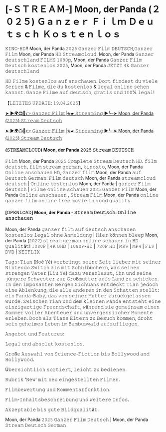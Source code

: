 # [-ＳＴＲＥＡＭ-] Moon, der Panda (２０２５) Ｇａｎｚｅｒ Ｆｉｌｍ Ｄｅｕｔｓｃｈ Ｋｏｓｔｅｎｌｏｓ

𝙺𝙸𝙽𝙾-𝙷𝙳!! Moon, der Panda 𝟸𝟶𝟸𝟻 𝙶𝚊𝚗𝚣𝚎𝚛 𝙵𝚒𝚕𝚖 𝙳𝙴𝚄𝚃𝚂𝙲𝙷,𝙶𝚊𝚗𝚣𝚎𝚛 𝙵𝚒𝚕𝚖 Moon, der Panda 𝙷𝙳 𝚂𝚝𝚛𝚎𝚊𝚖𝚌𝚕𝚘𝚞𝚍, Moon, der Panda 𝙶𝚊𝚗𝚣𝚎𝚛 𝚍𝚎𝚞𝚝𝚜𝚌𝚑𝚕𝚊𝚗𝚍 𝙵𝙸𝙻𝙼𝚂 𝟷𝟶𝟾𝟶𝚙, Moon, der Panda 𝙶𝚊𝚗𝚣𝚎𝚛 𝙵𝚒𝚕𝚖 𝙳𝚎𝚞𝚝𝚜𝚌𝚑 𝚔𝚘𝚜𝚝𝚎𝚗𝚕𝚘𝚜 𝟸𝟶𝟸𝟻, Moon, der Panda 𝙹𝙴𝚃𝚉𝚃 𝟺𝚔 𝙶𝚊𝚗𝚣𝚎𝚛 𝚍𝚎𝚞𝚝𝚜𝚌𝚑𝚕𝚊𝚗𝚍

𝙷𝙳 𝙵𝚒𝚕𝚖𝚎 𝚔𝚘𝚜𝚝𝚎𝚗𝚕𝚘𝚜 𝚊𝚞𝚏 𝚊𝚗𝚜𝚌𝚑𝚊𝚞𝚎𝚗. 𝙳𝚘𝚛𝚝 𝚏𝚒𝚗𝚍𝚎𝚜𝚝 𝚍𝚞 𝚟𝚒𝚎𝚕𝚎 𝚂𝚎𝚛𝚒𝚎𝚗 & 𝙵𝚒𝚕𝚖𝚎, 𝚍𝚒𝚎 𝚍𝚞 𝚔𝚘𝚜𝚝𝚎𝚗𝚕𝚘𝚜 & 𝚕𝚎𝚐𝚊𝚕 𝚘𝚗𝚕𝚒𝚗𝚎 𝚜𝚎𝚑𝚎𝚗 𝚔𝚊𝚗𝚗𝚜𝚝. 𝙶𝚊𝚗𝚣𝚎 𝙵𝚒𝚕𝚖𝚎 𝚊𝚞𝚏 𝚍𝚎𝚞𝚝𝚜𝚌𝚑, 𝚐𝚛𝚊𝚝𝚒𝚜 𝚞𝚗𝚍 𝟷𝟶𝟶% 𝚕𝚎𝚐𝚊𝚕!

【𝙻𝙴𝚃𝚉𝚃𝙴𝚂 𝚄𝙿𝙳𝙰𝚃𝙴: 𝟷𝟿.𝟶𝟺.𝟸𝟶𝟸𝟻】

[➤ ►🌍📺📱👉 𝙶𝚊𝚗𝚣𝚎𝚛 𝙵𝚒𝚕𝚖:|✮☛ 𝚂𝚝𝚛𝚎𝚊𝚖𝚒𝚗𝚐 ▶️╰┈➤ Moon, der Panda (𝟸𝟶𝟸𝟻) 𝚂𝚝𝚛𝚎𝚊𝚖 𝙳𝚎𝚞𝚝𝚜𝚌𝚑](https://t.co/W1lT5UeOhA)

[➤ ►🌍📺📱👉 𝙶𝚊𝚗𝚣𝚎𝚛 𝙵𝚒𝚕𝚖:|✮☛ 𝚂𝚝𝚛𝚎𝚊𝚖𝚒𝚗𝚐 ▶️╰┈➤ Moon, der Panda (𝟸𝟶𝟸𝟻) 𝚂𝚝𝚛𝚎𝚊𝚖 𝙳𝚎𝚞𝚝𝚜𝚌𝚑](https://t.co/W1lT5UeOhA)

#### (𝚂𝚃𝚁𝙴𝙰𝙼𝙲𝙻𝙾𝚄𝙳) Moon, der Panda 𝟸𝟶𝟸𝟻 𝚂𝚝𝚛𝚎𝚊𝚖 𝙳𝙴𝚄𝚃𝚂𝙲𝙷

𝙵𝚒𝚕𝚖 Moon, der Panda 𝟸𝟶𝟸𝟻 𝙲𝚘𝚖𝚙𝚕𝚎𝚝𝚎 𝚂𝚝𝚛𝚎𝚊𝚖 𝙳𝚎𝚞𝚝𝚜𝚌𝚑 𝙷𝙳. 𝚏𝚒𝚕𝚖 𝚍𝚎𝚞𝚝𝚜𝚌𝚑, 𝚏𝚒𝚕𝚖 𝚜𝚝𝚛𝚎𝚊𝚖 𝚐𝚎𝚛𝚖𝚊𝚗, 𝚔𝚒𝚗𝚘𝚡𝚝𝚘, Moon, der Panda 𝙾𝚗𝚕𝚒𝚗𝚎 𝚊𝚗𝚜𝚌𝚑𝚊𝚞𝚎𝚗 𝙷𝙳, 𝙶𝚊𝚗𝚣𝚎𝚛 𝚏𝚒𝚕𝚖 Moon, der Panda 𝚊𝚞𝚏 𝙳𝚎𝚞𝚝𝚜𝚌𝚑 𝙶𝚎𝚛𝚖𝚊𝚗. 𝙵𝚒𝚕𝚖 𝚍𝚎𝚞𝚝𝚜𝚌𝚑 Moon, der Panda 𝚜𝚝𝚛𝚎𝚊𝚖𝚌𝚕𝚘𝚞𝚍 𝚍𝚎𝚞𝚝𝚜𝚌𝚑 | 𝙾𝚗𝚕𝚒𝚗𝚎 𝚔𝚘𝚜𝚝𝚎𝚗𝚕𝚘𝚜 Moon, der Panda | 𝚐𝚊𝚗𝚣𝚎𝚛 𝙵𝚒𝚕𝚖 𝚍𝚎𝚞𝚝𝚜𝚌𝚑 | 𝙵𝚒𝚕𝚖𝚎 𝚘𝚗𝚕𝚒𝚗𝚎 𝚜𝚌𝚑𝚊𝚞𝚎𝚗 𝟸𝟶𝟸𝟻 𝙶𝚊𝚗𝚣𝚎𝚛 𝙵𝚒𝚕𝚖 Moon, der Panda 𝙾𝚗𝚕𝚒𝚗𝚎 𝚊𝚗𝚜𝚌𝚑𝚊𝚞𝚎𝚗 , 𝚂𝚝𝚛𝚎𝚊𝚖 𝙵𝚒𝚕𝚖 Moon, der Panda 𝚘𝚗𝚕𝚒𝚗𝚎 𝚐𝚊𝚗𝚣𝚎𝚛 𝚏𝚒𝚕𝚖 𝚘𝚗𝚕𝚒𝚗𝚎 𝚏𝚛𝚎𝚎 𝚖𝚘𝚟𝚒𝚎 𝚒𝚗 𝚐𝚘𝚘𝚍 𝚚𝚞𝚊𝚕𝚒𝚝𝚢.

#### [𝙾𝙿𝙴𝙽𝙻𝙾𝙰𝙳] Moon, der Panda - 𝚂𝚝𝚛𝚎𝚊𝚖 𝙳𝚎𝚞𝚝𝚜𝚌𝚑: 𝙾𝚗𝚕𝚒𝚗𝚎 𝚊𝚗𝚜𝚌𝚑𝚊𝚞𝚎𝚗

Moon, der Panda 𝚐𝚊𝚗𝚣𝚎𝚛 𝚏𝚒𝚕𝚖 𝚊𝚞𝚏 𝚍𝚎𝚞𝚝𝚜𝚌𝚑 𝚊𝚗𝚜𝚌𝚑𝚊𝚞𝚎𝚗 𝚔𝚘𝚜𝚝𝚎𝚗𝚕𝚘𝚜 𝚕𝚎𝚐𝚊𝚕 𝚘𝚑𝚗𝚎 𝙰𝚗𝚖𝚎𝚕𝚍𝚞𝚗𝚐 | 𝙷𝚒𝚎𝚛 𝚔ö𝚗𝚗𝚎𝚗 𝚋𝚕𝚎𝚎𝚙 Moon, der Panda (𝟸𝟶𝟸𝟸) 𝚜𝚝𝚛𝚎𝚊𝚖 𝚐𝚎𝚛𝚖𝚊𝚗 𝚘𝚗𝚕𝚒𝚗𝚎 𝚜𝚌𝚑𝚊𝚞𝚎𝚗 𝚒𝚗 𝙷𝙳 𝚀𝚞𝚊𝚕𝚒𝚝ä𝚝! 𝟷𝟶𝟾𝟶𝙿 | 𝟺𝙺 𝚄𝙷𝙳 | 𝟷𝟶𝟾𝟶𝙿-𝙷𝙳 | 𝟽𝟸𝟶𝙿 𝙷𝙳 | 𝙼𝙺𝚅 | 𝙼𝙿𝟺 | 𝙵𝙻𝚅 | 𝙳𝚅𝙳 | 𝙽𝙴𝚃𝙵𝙻𝙸𝚇

𝚃𝚊𝚐𝚜: 𝚃𝚒𝚊𝚗 (𝙽𝚘é 𝚈é) 𝚟𝚎𝚛𝚋𝚛𝚒𝚗𝚐𝚝 𝚜𝚎𝚒𝚗𝚎 𝚉𝚎𝚒𝚝 𝚕𝚒𝚎𝚋𝚎𝚛 𝚖𝚒𝚝 𝚜𝚎𝚒𝚗𝚎𝚛 𝙽𝚒𝚗𝚝𝚎𝚗𝚍𝚘 𝚂𝚠𝚒𝚝𝚌𝚑 𝚊𝚕𝚜 𝚖𝚒𝚝 𝚂𝚌𝚑𝚞𝚕𝚋ü𝚌𝚑𝚎𝚛𝚗, 𝚠𝚊𝚜 𝚜𝚎𝚒𝚗𝚎𝚗 𝚜𝚝𝚛𝚎𝚗𝚐𝚎𝚗 𝚅𝚊𝚝𝚎𝚛 (𝙻𝚒𝚞 𝚈𝚎) 𝚍𝚊𝚣𝚞 𝚟𝚎𝚛𝚊𝚗𝚕𝚊𝚜𝚜𝚝, 𝚒𝚑𝚗 𝚞𝚗𝚍 𝚜𝚎𝚒𝚗𝚎 𝚓ü𝚗𝚐𝚎𝚛𝚎 𝚂𝚌𝚑𝚠𝚎𝚜𝚝𝚎𝚛 𝚣𝚞𝚛 𝙶𝚛𝚘ß𝚖𝚞𝚝𝚝𝚎𝚛 𝚊𝚞𝚏𝚜 𝙻𝚊𝚗𝚍 𝚣𝚞 𝚜𝚌𝚑𝚒𝚌𝚔𝚎𝚗. 𝙸𝚗 𝚍𝚎𝚗 𝚒𝚖𝚙𝚘𝚜𝚊𝚗𝚝𝚎𝚗 𝙱𝚎𝚛𝚐𝚎𝚗 𝚂𝚒𝚌𝚑𝚞𝚊𝚗𝚜 𝚎𝚗𝚝𝚍𝚎𝚌𝚔𝚝 𝚃𝚒𝚊𝚗 𝚓𝚎𝚍𝚘𝚌𝚑 𝚎𝚒𝚗𝚎 𝙰𝚋𝚕𝚎𝚗𝚔𝚞𝚗𝚐, 𝚍𝚒𝚎 𝚊𝚕𝚕𝚎 𝚊𝚗𝚍𝚎𝚛𝚎𝚗 𝚒𝚗 𝚍𝚎𝚗 𝚂𝚌𝚑𝚊𝚝𝚝𝚎𝚗 𝚜𝚝𝚎𝚕𝚕𝚝: 𝚎𝚒𝚗 𝙿𝚊𝚗𝚍𝚊-𝙱𝚊𝚋𝚢, 𝚍𝚊𝚜 𝚟𝚘𝚗 𝚜𝚎𝚒𝚗𝚎𝚛 𝙼𝚞𝚝𝚝𝚎𝚛 𝚣𝚞𝚛ü𝚌𝚔𝚐𝚎𝚕𝚊𝚜𝚜𝚎𝚗 𝚠𝚞𝚛𝚍𝚎. 𝚉𝚠𝚒𝚜𝚌𝚑𝚎𝚗 𝚃𝚒𝚊𝚗 𝚞𝚗𝚍 𝚍𝚎𝚖 𝚔𝚕𝚎𝚒𝚗𝚎𝚗 𝙿𝚊𝚗𝚍𝚊 𝚎𝚗𝚝𝚜𝚝𝚎𝚑𝚝 𝚎𝚒𝚗𝚎 𝚎𝚒𝚗𝚣𝚒𝚐𝚊𝚛𝚝𝚒𝚐𝚎 𝙵𝚛𝚎𝚞𝚗𝚍𝚜𝚌𝚑𝚊𝚏𝚝, 𝚠ä𝚑𝚛𝚎𝚗𝚍 𝚜𝚒𝚎 𝚐𝚎𝚖𝚎𝚒𝚗𝚜𝚊𝚖 𝚎𝚒𝚗𝚎𝚗 𝚂𝚘𝚖𝚖𝚎𝚛 𝚟𝚘𝚕𝚕𝚎𝚛 𝙰𝚋𝚎𝚗𝚝𝚎𝚞𝚎𝚛 𝚞𝚗𝚍 𝚞𝚗𝚟𝚎𝚛𝚐𝚎𝚜𝚜𝚕𝚒𝚌𝚑𝚎𝚛 𝙼𝚘𝚖𝚎𝚗𝚝𝚎 𝚎𝚛𝚕𝚎𝚋𝚎𝚗. 𝙳𝚘𝚌𝚑 𝚊𝚕𝚜 𝚃𝚒𝚊𝚗𝚜 𝙴𝚕𝚝𝚎𝚛𝚗 𝚣𝚞 𝙱𝚎𝚜𝚞𝚌𝚑 𝚔𝚘𝚖𝚖𝚎𝚗, 𝚍𝚛𝚘𝚑𝚝 𝚜𝚎𝚒𝚗 𝚐𝚎𝚑𝚎𝚒𝚖𝚎𝚜 𝙻𝚎𝚋𝚎𝚗 𝚒𝚖 𝙱𝚊𝚖𝚋𝚞𝚜𝚠𝚊𝚕𝚍 𝚊𝚞𝚏𝚣𝚞𝚏𝚕𝚒𝚎𝚐𝚎𝚗.

𝙰𝚗𝚐𝚎𝚋𝚘𝚝 𝚞𝚗𝚍 𝙵𝚎𝚊𝚝𝚞𝚛𝚎𝚜:

𝙻𝚎𝚐𝚊𝚕 𝚞𝚗𝚍 𝚊𝚋𝚜𝚘𝚕𝚞𝚝 𝚔𝚘𝚜𝚝𝚎𝚗𝚕𝚘𝚜.

𝙶𝚛𝚘ß𝚎 𝙰𝚞𝚜𝚠𝚊𝚑𝚕 𝚟𝚘𝚗 𝚂𝚌𝚒𝚎𝚗𝚌𝚎-𝙵𝚒𝚌𝚝𝚒𝚘𝚗 𝚋𝚒𝚜 𝙱𝚘𝚕𝚕𝚢𝚠𝚘𝚘𝚍 𝚊𝚗𝚍 𝙷𝚘𝚕𝚕𝚢𝚠𝚘𝚘𝚍.

Ü𝚋𝚎𝚛𝚜𝚒𝚌𝚑𝚝𝚕𝚒𝚌𝚑 𝚜𝚘𝚛𝚝𝚒𝚎𝚛𝚝, 𝚕𝚎𝚒𝚌𝚑𝚝 𝚣𝚞 𝚋𝚎𝚍𝚒𝚎𝚗𝚎𝚗.

𝚁𝚞𝚋𝚛𝚒𝚔 '𝙽𝚎𝚠' 𝚖𝚒𝚝 𝚗𝚎𝚞 𝚎𝚒𝚗𝚐𝚎𝚜𝚝𝚎𝚕𝚕𝚝𝚎𝚗 𝙵𝚒𝚕𝚖𝚎𝚗.

𝙵𝚒𝚕𝚖𝚋𝚎𝚠𝚎𝚛𝚝𝚞𝚗𝚐 𝚞𝚗𝚍 𝙺𝚘𝚖𝚖𝚎𝚗𝚝𝚊𝚛𝚏𝚞𝚗𝚔𝚝𝚒𝚘𝚗.

𝙵𝚒𝚕𝚖-𝙸𝚗𝚑𝚊𝚕𝚝𝚜𝚋𝚎𝚜𝚌𝚑𝚛𝚎𝚒𝚋𝚞𝚗𝚐 𝚞𝚗𝚍 𝚠𝚎𝚒𝚝𝚎𝚛𝚎 𝙸𝚗𝚏𝚘𝚜.

𝙰𝚔𝚣𝚎𝚙𝚝𝚊𝚋𝚕𝚎 𝚋𝚒𝚜 𝚐𝚞𝚝𝚎 𝙱𝚒𝚕𝚍𝚚𝚞𝚊𝚕𝚒𝚝ä𝚝.

Moon, der Panda 𝟸𝟶𝟸𝟻 𝙶𝚊𝚗𝚣𝚎𝚛 𝙵𝚒𝚕𝚖 𝙳𝚎𝚞𝚝𝚜𝚌𝚑 | Moon, der Panda 𝚂𝚝𝚛𝚎𝚊𝚖 𝙳𝚎𝚞𝚝𝚜𝚌𝚑 𝙶𝚎𝚛𝚖𝚊𝚗
